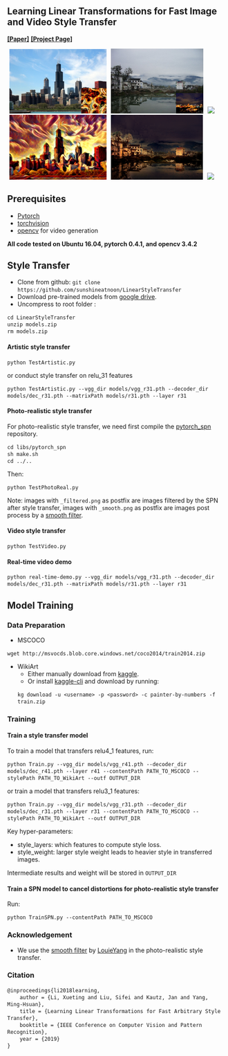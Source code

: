 ## Learning Linear Transformations for Fast Image and Video Style Transfer
**[[Paper]](http://openaccess.thecvf.com/content_CVPR_2019/papers/Li_Learning_Linear_Transformations_for_Fast_Image_and_Video_Style_Transfer_CVPR_2019_paper.pdf)** **[[Project Page]](https://sites.google.com/view/linear-style-transfer-cvpr19/)**

<img src="doc/images/chicago_paste.png" height="149" hspace="5"><img src="doc/images/photo_content.png" height="150" hspace="5"><img src="doc/images/content.gif" height="150" hspace="5">
<img src="doc/images/chicago_27.png" height="150" hspace="5"><img src="doc/images/in5_result.png" height="150" hspace="5"><img src="doc/images/test.gif" height="150" hspace="5">

## Prerequisites
- [Pytorch](http://pytorch.org/)
- [torchvision](https://github.com/pytorch/vision)
- [opencv](https://opencv.org/) for video generation

**All code tested on Ubuntu 16.04, pytorch 0.4.1, and opencv 3.4.2**

## Style Transfer
- Clone from github: `git clone https://github.com/sunshineatnoon/LinearStyleTransfer`
- Download pre-trained models from [google drive](https://drive.google.com/file/d/1H9T5rfXGlGCUh04DGkpkMFbVnmscJAbs/view?usp=sharing).
- Uncompress to root folder :
```
cd LinearStyleTransfer
unzip models.zip
rm models.zip
```

#### Artistic style transfer
```
python TestArtistic.py
```
or conduct style transfer on relu_31 features
```
python TestArtistic.py --vgg_dir models/vgg_r31.pth --decoder_dir models/dec_r31.pth --matrixPath models/r31.pth --layer r31
```

#### Photo-realistic style transfer
For photo-realistic style transfer, we need first compile the [pytorch_spn](https://github.com/Liusifei/pytorch_spn) repository.
```
cd libs/pytorch_spn
sh make.sh
cd ../..
```
Then:
```
python TestPhotoReal.py
```
Note: images with `_filtered.png` as postfix are images filtered by the SPN after style transfer, images with `_smooth.png` as postfix are images post process by a [smooth filter](https://github.com/LouieYang/deep-photo-styletransfer-tf/blob/master/smooth_local_affine.py).

#### Video style transfer
```
python TestVideo.py
```

#### Real-time video demo
```
python real-time-demo.py --vgg_dir models/vgg_r31.pth --decoder_dir models/dec_r31.pth --matrixPath models/r31.pth --layer r31
```

## Model Training
### Data Preparation
- MSCOCO
```
wget http://msvocds.blob.core.windows.net/coco2014/train2014.zip
```
- WikiArt
  - Either manually download from [kaggle](https://www.kaggle.com/c/painter-by-numbers).
  - Or install [kaggle-cli](https://github.com/floydwch/kaggle-cli) and download by running:
  ```
  kg download -u <username> -p <password> -c painter-by-numbers -f train.zip
  ```

### Training
#### Train a style transfer model
To train a model that transfers relu4_1 features, run:
```
python Train.py --vgg_dir models/vgg_r41.pth --decoder_dir models/dec_r41.pth --layer r41 --contentPath PATH_TO_MSCOCO --stylePath PATH_TO_WikiArt --outf OUTPUT_DIR
```
or train a model that transfers relu3_1 features:
```
python Train.py --vgg_dir models/vgg_r31.pth --decoder_dir models/dec_r31.pth --layer r31 --contentPath PATH_TO_MSCOCO --stylePath PATH_TO_WikiArt --outf OUTPUT_DIR
```
Key hyper-parameters:
- style_layers: which features to compute style loss.
- style_weight: larger style weight leads to heavier style in transferred images.

Intermediate results and weight will be stored in `OUTPUT_DIR`

#### Train a SPN model to cancel distortions for photo-realistic style transfer
Run:
```
python TrainSPN.py --contentPath PATH_TO_MSCOCO
```

### Acknowledgement
- We use the [smooth filter](https://github.com/LouieYang/deep-photo-styletransfer-tf/blob/master/smooth_local_affine.py) by [LouieYang](https://github.com/LouieYang) in the photo-realistic style transfer.

### Citation
```
@inproceedings{li2018learning,
    author = {Li, Xueting and Liu, Sifei and Kautz, Jan and Yang, Ming-Hsuan},
    title = {Learning Linear Transformations for Fast Arbitrary Style Transfer},
    booktitle = {IEEE Conference on Computer Vision and Pattern Recognition},
    year = {2019}
}
```
